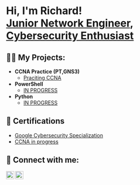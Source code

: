 <h1>Hi, I'm Richard! <br/><a href="https://github.com/RichardHusar">Junior Network Engineer</a>, <a href="https://www.linkedin.com/in/richard-husár-5a8ab6260/">Cybersecurity Enthusiast</a> </h1>

<h2>👨‍💻 My Projects:</h2>

- <b>CCNA Practice (PT,GNS3)</b>
  - [Praciting CCNA](https://github.com/RichardHusar/NetworkingHomelabs)
- <b>PowerShell</b>
  - [IN PROGRESS]()
- <b>Python</b>
  - [IN PROGRESS]()

<h2>📝 Certifications</h2>

- [Google Cybersecurity Specialization](https://www.coursera.org/account/accomplishments/specialization/certificate/UZKGTKGCLVDC)
- [CCNA in progress]()

<h2> 🤳 Connect with me:</h2>

[<img align="left" alt="RichardHusár | LinkedIn" width="22px" src="https://cdn.jsdelivr.net/npm/simple-icons@v3/icons/linkedin.svg" />][linkedin]
[<img align="left" alt="RichardHusár | Instagram" width="22px" src="https://cdn.jsdelivr.net/npm/simple-icons@v3/icons/instagram.svg" />][instagram]

[instagram]: https://www.instagram.com/richard_oidivus_husar/
[linkedin]:  https://www.linkedin.com/in/richard-husár-5a8ab6260/
<!--
 ✨ _special_ ✨ repository because its `README.md` (this file) appears on your GitHub profile.

Here are some ideas to get you started:
- <b>C# (.NET Desktop Applications)</b>
  - [Ransomware Proof of Concept (Encrypter)](https://github.com/joshmadakor1/EncrypterPOC)

- 🔭 I’m currently working on ...
- 🌱 I’m currently learning ...
- 👯 I’m looking to collaborate on ...
- 🤔 I’m looking for help with ...
- 💬 Ask me about ...
- 📫 How to reach me: ...
- ⚡ Fun fact: ...
-->
